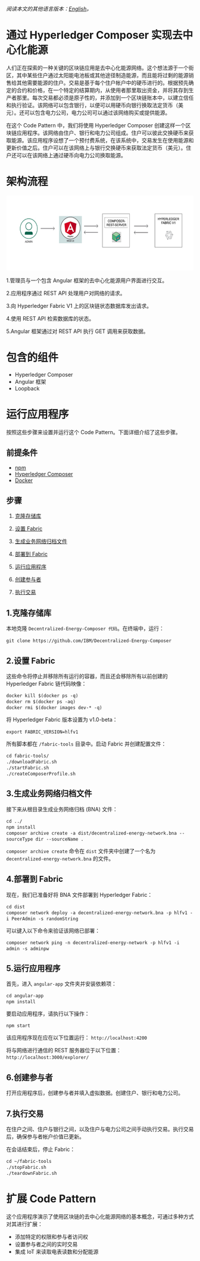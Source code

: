 *阅读本文的其他语言版本：[English](README.md)。*
# 通过 Hyperledger Composer 实现去中心化能源

人们正在探索的一种关键的区块链应用是去中心化能源网络。这个想法源于一个街区，其中某些住户通过太阳能电池板或其他途径制造能源，而且能将过剩的能源销售给其他需要能源的住户。交易是基于每个住户帐户中的硬币进行的。根据预先确定的合约和价格，在一个特定的结算期内，从使用者那里取出资金，并将其存到生产者那里。每次交易都必须是原子性的，并添加到一个区块链账本中，以建立信任和执行验证。该网络可以包含银行，以便可以用硬币向银行换取法定货币（美元）。还可以包含电力公司，电力公司可以通过该网络购买或提供能源。

在这个 Code Pattern 中，我们将使用 Hyperledger Composer 创建这样一个区块链应用程序。该网络由住户、银行和电力公司组成。住户可以彼此交换硬币来获取能源。该应用程序设想了一个预付费系统，在该系统中，交易发生在使用能源和更新价值之后。住户可以在该网络上与银行交换硬币来获取法定货币（美元）。住户还可以在该网络上通过硬币向电力公司换取能源。

# 架构流程

<p align="center">
  <img width="650" height="200" src="images/arch.png">
</p>

1.管理员与一个包含 Angular 框架的去中心化能源用户界面进行交互。

2.应用程序通过 REST API 处理用户对网络的请求。

3.向 Hyperledger Fabric V1 上的区块链状态数据库发出请求。

4.使用 REST API 检索数据库的状态。

5.Angular 框架通过对 REST API 执行 GET 调用来获取数据。

# 包含的组件

* Hyperledger Composer
* Angular 框架
* Loopback


# 运行应用程序
按照这些步骤来设置并运行这个 Code Pattern。下面详细介绍了这些步骤。

## 前提条件
- [npm](https://www.npmjs.com/)
- [Hyperledger Composer](https://hyperledger.github.io/composer/installing/development-tools.html)
- [Docker](https://www.docker.com/)


## 步骤
1. [克隆存储库](#1-clone-the-repo)

2. [设置 Fabric](#2-setup-fabric)

3. [生成业务网络归档文件](#3-generate-the-business-network-archive)

4. [部署到 Fabric](#4-deploy-to-fabric)

5. [运行应用程序](#5-run-application)

6. [创建参与者](#6-create-participants)

7. [执行交易](#7-execute-transactions)


## 1.克隆存储库

本地克隆 `Decentralized-Energy-Composer 代码`。在终端中，运行：

`git clone https://github.com/IBM/Decentralized-Energy-Composer`

## 2.设置 Fabric

这些命令将停止并移除所有运行的容器，而且还会移除所有以前创建的 Hyperledger Fabric 链代码映像：

```none
docker kill $(docker ps -q)
docker rm $(docker ps -aq)
docker rmi $(docker images dev-* -q)
```

将 Hyperledger Fabric 版本设置为 v1.0-beta：

`export FABRIC_VERSION=hlfv1`

所有脚本都在 `/fabric-tools` 目录中。启动 Fabric 并创建配置文件：

```
cd fabric-tools/
./downloadFabric.sh
./startFabric.sh
./createComposerProfile.sh
```


## 3.生成业务网络归档文件

接下来从根目录生成业务网络归档 (BNA) 文件：

```
cd ../
npm install
composer archive create -a dist/decentralized-energy-network.bna --sourceType dir --sourceName .
```

`composer archive create` 命令在 `dist` 文件夹中创建了一个名为 `decentralized-energy-network.bna` 的文件。


## 4.部署到 Fabric

现在，我们已准备好将 BNA 文件部署到 Hyperledger Fabric：

```
cd dist
composer network deploy -a decentralized-energy-network.bna -p hlfv1 -i PeerAdmin -s randomString
```

可以键入以下命令来验证该网络已部署：

```
composer network ping -n decentralized-energy-network -p hlfv1 -i admin -s adminpw
```

## 5.运行应用程序

首先，进入 `angular-app` 文件夹并安装依赖项：

```
cd angular-app
npm install
```

要启动应用程序，请执行以下操作：
```
npm start
```

该应用程序现在应在以下位置运行：
`http://localhost:4200`

将与网络进行通信的 REST 服务器位于以下位置：
`http://localhost:3000/explorer/`


## 6.创建参与者

打开应用程序后，创建参与者并填入虚拟数据。创建住户、银行和电力公司。


## 7.执行交易

在住户之间、住户与银行之间，以及住户与电力公司之间手动执行交易。执行交易后，确保参与者帐户价值已更新。


在会话结束后，停止 Fabric：

```
cd ~/fabric-tools
./stopFabric.sh
./teardownFabric.sh
```

# 扩展 Code Pattern

这个应用程序演示了使用区块链的去中心化能源网络的基本概念，可通过多种方式对其进行扩展：
* 添加特定的权限和参与者访问权
* 设置参与者之间的实时交易
* 集成 IoT 来读取电表读数和分配能源
